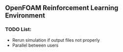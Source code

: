 ## OpenFOAM Reinforcement Learning Environment

### TODO List:
- Rerun simulation if output files not properly 
- Parallel between users
